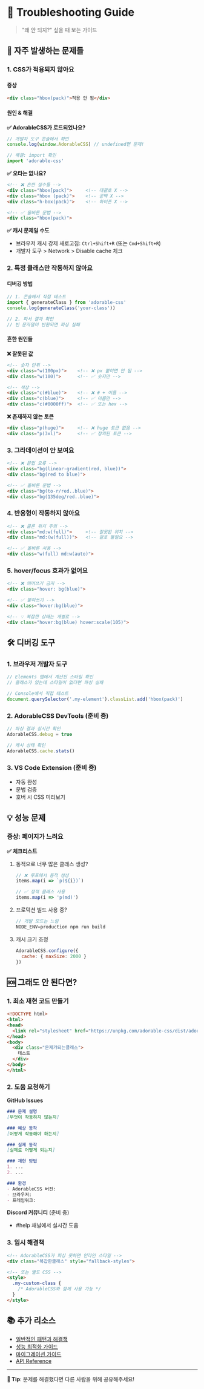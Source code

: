# 🔧 Troubleshooting Guide

> "왜 안 되지?" 싶을 때 보는 가이드

## 🚨 자주 발생하는 문제들

### 1. CSS가 적용되지 않아요

#### 증상
```html
<div class="hbox(pack)">적용 안 됨</div>
```

#### 원인 & 해결

**✅ AdorableCSS가 로드되었나요?**
```javascript
// 개발자 도구 콘솔에서 확인
console.log(window.AdorableCSS) // undefined면 문제!

// 해결: import 확인
import 'adorable-css'
```

**✅ 오타는 없나요?**
```html
<!-- ❌ 흔한 실수들 -->
<div class="hbox[pack]">     <!-- 대괄호 X -->
<div class="hbox (pack)">    <!-- 공백 X -->
<div class="h-box(pack)">    <!-- 하이픈 X -->

<!-- ✅ 올바른 문법 -->
<div class="hbox(pack)">
```

**✅ 캐시 문제일 수도**
- 브라우저 캐시 강제 새로고침: `Ctrl+Shift+R` (또는 `Cmd+Shift+R`)
- 개발자 도구 > Network > Disable cache 체크

### 2. 특정 클래스만 작동하지 않아요

#### 디버깅 방법

```javascript
// 1. 콘솔에서 직접 테스트
import { generateClass } from 'adorable-css'
console.log(generateClass('your-class'))

// 2. 파서 결과 확인
// 빈 문자열이 반환되면 파싱 실패
```

#### 흔한 원인들

**❌ 잘못된 값**
```html
<!-- 숫자 단위 -->
<div class="w(100px)">    <!-- ❌ px 붙이면 안 됨 -->
<div class="w(100)">      <!-- ✅ 숫자만 -->

<!-- 색상 -->
<div class="c(#blue)">    <!-- ❌ # + 이름 -->
<div class="c(blue)">     <!-- ✅ 이름만 -->
<div class="c(#0000ff)">  <!-- ✅ 또는 hex -->
```

**❌ 존재하지 않는 토큰**
```html
<div class="p(huge)">     <!-- ❌ huge 토큰 없음 -->
<div class="p(3xl)">      <!-- ✅ 정의된 토큰 -->
```

### 3. 그라데이션이 안 보여요

```html
<!-- ❌ 문법 오류 -->
<div class="bg(linear-gradient(red, blue))">
<div class="bg(red to blue)">

<!-- ✅ 올바른 문법 -->
<div class="bg(to-r/red..blue)">
<div class="bg(135deg/red..blue)">
```

### 4. 반응형이 작동하지 않아요

```html
<!-- ❌ 콜론 위치 주의 -->
<div class="md:w(full)">     <!-- 잘못된 위치 -->
<div class="md:(w(full))">   <!-- 괄호 불필요 -->

<!-- ✅ 올바른 사용 -->
<div class="w(full) md:w(auto)">
```

### 5. hover/focus 효과가 없어요

```html
<!-- ❌ 띄어쓰기 금지 -->
<div class="hover: bg(blue)">

<!-- ✅ 붙여쓰기 -->
<div class="hover:bg(blue)">

<!-- 💡 복잡한 상태는 개별로 -->
<div class="hover:bg(blue) hover:scale(105)">
```

## 🛠 디버깅 도구

### 1. 브라우저 개발자 도구

```javascript
// Elements 탭에서 계산된 스타일 확인
// 클래스가 있는데 스타일이 없다면 파싱 실패

// Console에서 직접 테스트
document.querySelector('.my-element').classList.add('hbox(pack)')
```

### 2. AdorableCSS DevTools (준비 중)

```javascript
// 파싱 결과 실시간 확인
AdorableCSS.debug = true

// 캐시 상태 확인
AdorableCSS.cache.stats()
```

### 3. VS Code Extension (준비 중)

- 자동 완성
- 문법 검증
- 호버 시 CSS 미리보기

## 💡 성능 문제

### 증상: 페이지가 느려요

**✅ 체크리스트**
1. 동적으로 너무 많은 클래스 생성?
   ```javascript
   // ❌ 루프에서 동적 생성
   items.map(i => `p(${i})`)
   
   // ✅ 정적 클래스 사용
   items.map(i => 'p(md)')
   ```

2. 프로덕션 빌드 사용 중?
   ```javascript
   // 개발 모드는 느림
   NODE_ENV=production npm run build
   ```

3. 캐시 크기 조정
   ```javascript
   AdorableCSS.configure({
     cache: { maxSize: 2000 }
   })
   ```

## 🆘 그래도 안 된다면?

### 1. 최소 재현 코드 만들기

```html
<!DOCTYPE html>
<html>
<head>
  <link rel="stylesheet" href="https://unpkg.com/adorable-css/dist/adorable.css">
</head>
<body>
  <div class="문제가되는클래스">
    테스트
  </div>
</body>
</html>
```

### 2. 도움 요청하기

**GitHub Issues**
```markdown
### 문제 설명
[무엇이 작동하지 않는지]

### 예상 동작
[어떻게 작동해야 하는지]

### 실제 동작
[실제로 어떻게 되는지]

### 재현 방법
1. ...
2. ...

### 환경
- AdorableCSS 버전: 
- 브라우저: 
- 프레임워크:
```

**Discord 커뮤니티** (준비 중)
- #help 채널에서 실시간 도움

### 3. 임시 해결책

```html
<!-- AdorableCSS가 파싱 못하면 인라인 스타일 -->
<div class="복잡한클래스" style="fallback-styles">

<!-- 또는 별도 CSS -->
<style>
  .my-custom-class {
    /* AdorableCSS와 함께 사용 가능 */
  }
</style>
```

## 📚 추가 리소스

- [일반적인 패턴과 해결책](/docs/cookbook)
- [성능 최적화 가이드](https://github.com/developer-1px/adorable-css-v2/blob/main/packages/homepage-kit/docs/guides/performance.md)
- [마이그레이션 가이드](/docs/migration-guide)
- [API Reference](/docs/reference)

---

**💬 Tip**: 문제를 해결했다면 다른 사람을 위해 공유해주세요!